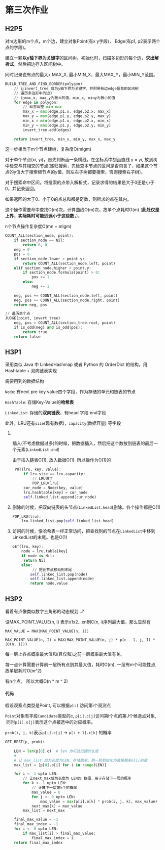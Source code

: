 # 第三次作业

## H2P5

对m边形的m个点，m个边，建立对象Point(有x y字段)， Edge(有p1, p2表示两个点的字段)。

建立一颗**以y轴下界为关键字**的区间树。初始化时，扫描多边形的每个边，**求出解析式**，然后把边存入区间树中。

同时记录说有点的最大x MAX_X, 最小MIN_X，最大MAX_Y，最小MIN_Y范围。

```python
BUILD_TREE_AND_FIND_BORDER(polygon)
	// 让invert_tree 成为y轴下界为关键字，并附带有边edge信息的区间树
	// 遍历多边形中的边3
    // 让max_x, max_y为极大的值，min_x, miny为极小的值
  	for edge in polygon:
      	// 动态调整 min max
		max_x = max(edge.p1.x, edge.p2.x, max_x)
        max_y = max(edge.p1.y, edge.p2.y, max_y)
        min_x = min(edge.p1.x, edge.p2.x, min_x)
        min_y = max(edge.p1.y, edge.p2.y, min_y)
    	invert_tree.add(edges)
      
   	return invert_tree, min_x, min_y, max_x, max_y
```

这一步相当于m个节点建树，复杂度O(mlgm)



对于单个节点(xi, yi)，首先判断画一条横线。在坐标系中刻画直线 y = yi, 放到树中检查与其相交的节点(递归搜索，先检查本节点的区间是否包含了，如果这个节点的y值大于搜索根节点的y值，则左右子树都要搜索，否则搜索右子树)。

对于搜索命中区间，将搜索的点带入解析式，记录求得的结果是大于0还是小于0，并记录返回。

如果返回的大于0、小于0的点总和都是奇数，则所求的点在其内。

这个操作需要命中查找O(m)次，计算曲线O(m)次，故单个点耗时O(m) (**此处仅是上界，实际耗时可能远远小于这些数，**)。

n个节点操作复杂度O(mn + mlgm)

```python
COUNT_ALL(section_node, point):
	if section_node == Nil:
		return 0, 0
	neg = 0
	pos = 0
	if section_node.lower > point.y:
		return COUNT_ALL(section_node.left, point)
    elif section_node.higher < point.y:
    	if section_node.formula(point) > 0:
        	pos += 1
        else:
          	neg += 1
		
    neg, pos += COUNT_ALL(section_node.left, point)
    neg, pos += COUNT_ALL(section_node.right, point)
    return neg, pos
```



```python
// 遍历单个点
JUDGE(point, invert_tree)
	neg, pos = COUNT_ALL(section_tree.root, point)
    if is_odd(neg) and is_odd(pos):
      	return true
   	return false
```

## H3P1

采用类似 Java 中 LinkedHashmap 或者 Python 的 OrderDict 的结构，用Hashtable + 双向链表实现

需要用到的数据结构

`Node`: 有next pre key value四个字段，作为存储的单元和链表的节点

`HashTable`: 存储Key-Value的**哈希表**

`LinkedList`: 存储的**双向链表**，有head 字段 end字段

此外，LRU还有`size`(现有数据)，`capacity`(数据容量) 等字段

1. ​

   插入(不考虑数据过多)的时候，把数据插入，然后把这个数放到链表的最后一个元素(`LinkedList.end`)

   由于插入链表O(1), 放入数据O(1). 所以操作为O(1)的
   ```python
    PUT(lru, key, value):
        if lru.size == lru.capacity:
            // LRU满了
            POP_LRU(lru)
        cur_node = Node(key, value)
        lru.hashtable[key] = cur_node
        self.linked_list.append(cur_node)
   ```

2. 删除的时候，把双向链表的头节点(`LinkedList.head`)删除。各个操作都是O(1)

   ```python
   POP_LRU(lru):
       lru.linked_list.pop(self.linked_list.head)
   ```

3. 访问的时候，像哈希表一样正常访问，把查找到的节点在`LinkedList`中移到LinkedList的末尾。也是O(1)

   ```python
   GET(lru, key):
       node = lru.table[key]
       if node is Nil:
       	return Nil
       else:
         	// 把此节点移动到末尾
           self.linked_list.pop(node)
           self.linked_list.append(node)
           return node.value
   ```



## H3P2

看着有点像类似数字三角形的动态规划…?

设MAX_POINT_VALUE(n, i) 表示x1x2...xn到C(n, i)序列最大值，那么显然有

`MAX_VALUE = MAX(MAX_POINT_VALUE(n, i))`

`MAX_POINT_VALUE(n, I) = MAX(MAX_POINT_VALUE(n, j) * p(n - 1, j, I) * (O(n, I)))`

每一层上各点概率最大值和(且仅和)之前一层概率最大值有关。

每一点计算需要计算前一层所有点到其最大值，耗时O(m), 一层有m个可能性点, 故单层耗时O(m^2)

有n个点， 所以大概O(n * m ^ 2)

#### 代码

假设观察点类型是Point, 可以根据`p[i]` 访问第i个观测点

`Point`对象有字段`Candidate`类型的c, `p[i].c[j]`访问第i个点的第J个候选点对象,  同时`p[i].o[j]`表示这个点被选中的对应概率。

`prob(i, j, k)`表示`p[i].c[j]` -> `p[i + 1].c[k]` 的概率

```python
GET_BEST(p, prob):
    
    LEN = len(p[0].c)  # len 为可选范围的长度
    # 
    # 让 max_list 成为长度为LEN，存储概率。第一层初始化为直接概率o[i]的值
    max_list = [p[0].o[i] for i in range(LEN)]

    for i <- 1 upto LEN:
		// 让next_max成为长度为 LEN的 数组，用于存储下一层的概率
        for k <- 1 upto LEN:
        	// 计算下一层第k个的概率
            max_value = 0
            for j <- 0 upto LEN:
                max_value = max(p[i].o[k] * prob(i, j, k), max_value)
            next_max[k] = max_value
        max_list = next_max

    final_max_value = -1
    final_max_index = -1
    for i <- 0 upto LEN:
        if max_list[i] > final_max_value:
            final_max_index = i
    return final_max_index


```





